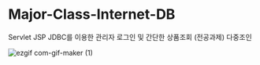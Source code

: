 # Major-Class-Internet-DB
Servlet JSP JDBC를 이용한 관리자 로그인 및 간단한 상품조회 (전공과제) 다중조인

![ezgif com-gif-maker (1)](https://user-images.githubusercontent.com/69129562/176643581-4479fb7d-6152-4374-b1fe-d9bddb6c63f3.gif)
